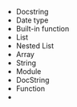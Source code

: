 * Docstring
* Date type
* Built-in function
* List
* Nested List
* Array
* String
* Module
* DocString
* Function
* 